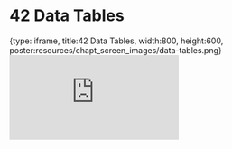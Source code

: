 # 42 Data Tables
 
{type: iframe, title:42 Data Tables, width:800, height:600, poster:resources/chapt_screen_images/data-tables.png}
![](https://datatrail-jhu.github.io/DataTrail/no_toc/data-tables.html)
 

 
